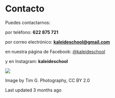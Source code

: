 # Contacto

Puedes contactarnos:

por teléfono: **622 875 721**

por correo electrónico: **kaleideschool@gmail.com**

en nuestra página de Facebook: [@kaleideschool](https://www.facebook.com/kaleideschool/)​

y en Instagram: **kaleideschool**



![](https://gblobscdn.gitbook.com/assets%2F-M2sbxMqqzvRCDr\_DkY9%2F-M4NmdmJomPi9rRdo39f%2F-M4NnCR261MYCDOUT3UH%2FTim%20G.%20Photography\_CC%20BY%202.0.jpg?alt=media\&token=511d083e-d96f-496f-bd1c-51c1317f3808)

Image by Tim G. Photography, CC BY 2.0

Last updated 3 months ago
